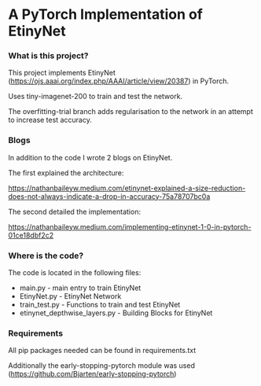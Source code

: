 

# A PyTorch Implementation of EtinyNet

### What is this project?

This project implements EtinyNet (https://ojs.aaai.org/index.php/AAAI/article/view/20387) in PyTorch. 

Uses tiny-imagenet-200 to train and test the network.

The overfitting-trial branch adds regularisation to the network in an attempt to increase test accuracy.


### Blogs

In addition to the code I wrote 2 blogs on EtinyNet.

The first explained the architecture:

https://nathanbaileyw.medium.com/etinynet-explained-a-size-reduction-does-not-always-indicate-a-drop-in-accuracy-75a78707bc0a

The second detailed the implementation:

https://nathanbaileyw.medium.com/implementing-etinynet-1-0-in-pytorch-01ce18dbf2c2


### Where is the code?

The code is located in the following files:

* main.py - main entry to train EtinyNet
* EtinyNet.py - EtinyNet Network
* train_test.py - Functions to train and test EtinyNet
* etinynet_depthwise_layers.py - Building Blocks for EtinyNet

### Requirements

All pip packages needed can be found in requirements.txt

Additionally the early-stopping-pytorch module was used (https://github.com/Bjarten/early-stopping-pytorch)
